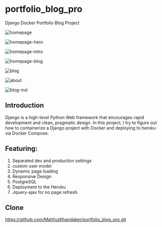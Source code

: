 # portfolio_blog_pro
Django Docker Portfolio Blog Project

![homepage](https://user-images.githubusercontent.com/41839536/124319352-e565cd00-db9b-11eb-98fe-51f12aa2ad02.png)

![homepage-hero](https://user-images.githubusercontent.com/41839536/124319436-06c6b900-db9c-11eb-8cc4-453d7caf0788.png)

![homepage-intro](https://user-images.githubusercontent.com/41839536/124319458-10e8b780-db9c-11eb-8960-e645bcb48664.png)

![homepage-blog](https://user-images.githubusercontent.com/41839536/124319512-24941e00-db9c-11eb-89f3-7ef961396b48.png)

![blog](https://user-images.githubusercontent.com/41839536/124319540-2fe74980-db9c-11eb-8972-65075baff499.png)

![about](https://user-images.githubusercontent.com/41839536/124319602-468da080-db9c-11eb-859e-2cc4bcfba7fd.png)

![blog-md](https://user-images.githubusercontent.com/41839536/124320263-5e195900-db9d-11eb-9bda-06dbfdc336a5.png)

## Introduction
Django is a high-level Python Web framework that encourages rapid development and clean, pragmatic design. In this project, I try to figure out how to  containerize a Django project with Docker and deploying to heroku via Docker Compose.

## Featuring:
1. Separated dev and production settings
2. custom user model
3. Dynamic page loading
4. Responsive Design
5. PostgreSQL
6. Deployment to the Heroku
7. Jquery-ajax for no page refresh

## Clone
https://github.com/MahfuzKhandaker/portfolio_blog_pro.git
